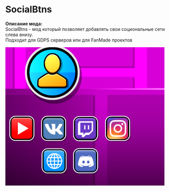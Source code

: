# SocialBtns
**Описание мода:**  
SocialBtns - мод который позволяет добавлять свои социональные сети слева внизу.  
Подходит для GDPS серверов или для FanMade проектов  
  
![](/assets/images/socialbtns.png "")
